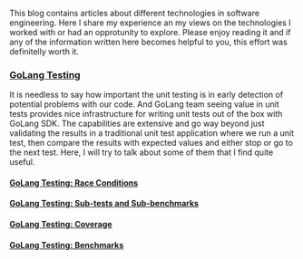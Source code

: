 This blog contains articles about different technologies in software engineering. Here I share my experience an my views on the technologies I worked with or had an opprotunity to explore. Please enjoy reading it and if any of the information written here becomes helpful to you, this effort was definitelly worth it.

[<h3>GoLang Testing</h3>]()

It is needless to say how important the unit testing is in early detection of potential problems with our code. And GoLang team seeing value in unit tests provides nice infrastructure for writing unit tests out of the box with GoLang SDK. The capabilities are extensive and go way beyond just validating the results in a traditional unit test application where we run a unit test, then compare the results with expected values and either stop or go to the next test. Here, I will try to talk about some of them that I find quite useful.

[<h4>GoLang Testing: Race Conditions</h4>](articles/golang-testing-features/race-conditions/README.md)

[<h4>GoLang Testing: Sub-tests and Sub-benchmarks</h4>](articles/golang-testing-features/sub-tests-benchmarks/README.md)

[<h4>GoLang Testing: Coverage</h4>](articles/golang-testing-features/test-coverage/README.md)

[<h4>GoLang Testing: Benchmarks</h4>](articles/golang-testing-features/benchmarks/README.md)